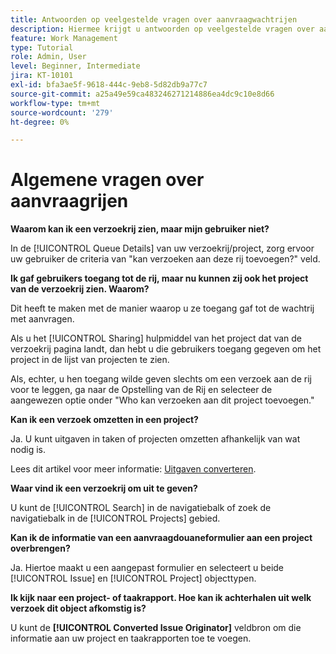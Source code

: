 ```yaml
---
title: Antwoorden op veelgestelde vragen over aanvraagwachtrijen
description: Hiermee krijgt u antwoorden op veelgestelde vragen over aanvraagwachtrijen in [!DNL  Workfront].
feature: Work Management
type: Tutorial
role: Admin, User
level: Beginner, Intermediate
jira: KT-10101
exl-id: bfa3ae5f-9618-444c-9eb8-5d82db9a77c7
source-git-commit: a25a49e59ca483246271214886ea4dc9c10e8d66
workflow-type: tm+mt
source-wordcount: '279'
ht-degree: 0%

---
```


# Algemene vragen over aanvraagrijen

**Waarom kan ik een verzoekrij zien, maar mijn gebruiker niet?**

In de [!UICONTROL Queue Details] van uw verzoekrij/project, zorg ervoor uw gebruiker de criteria van &quot;kan verzoeken aan deze rij toevoegen?&quot; veld.

**Ik gaf gebruikers toegang tot de rij, maar nu kunnen zij ook het project van de verzoekrij zien. Waarom?**

Dit heeft te maken met de manier waarop u ze toegang gaf tot de wachtrij met aanvragen.

Als u het [!UICONTROL Sharing] hulpmiddel van het project dat van de verzoekrij pagina landt, dan hebt u die gebruikers toegang gegeven om het project in de lijst van projecten te zien.

Als, echter, u hen toegang wilde geven slechts om een verzoek aan de rij voor te leggen, ga naar de Opstelling van de Rij en selecteer de aangewezen optie onder &quot;Who kan verzoeken aan dit project toevoegen.&quot;

**Kan ik een verzoek omzetten in een project?**

Ja. U kunt uitgaven in taken of projecten omzetten afhankelijk van wat nodig is.

Lees dit artikel voor meer informatie: [Uitgaven converteren](https://experienceleague.adobe.com/docs/workfront/using/manage-work/issues/convert-issues/convert-issues-overview.html?lang=en).

**Waar vind ik een verzoekrij om uit te geven?**

U kunt de [!UICONTROL Search] in de navigatiebalk of zoek de navigatiebalk in de [!UICONTROL Projects] gebied.

**Kan ik de informatie van een aanvraagdouaneformulier aan een project overbrengen?**

Ja. Hiertoe maakt u een aangepast formulier en selecteert u beide [!UICONTROL Issue] en [!UICONTROL Project] objecttypen.

**Ik kijk naar een project- of taakrapport. Hoe kan ik achterhalen uit welk verzoek dit object afkomstig is?**

U kunt de **[!UICONTROL Converted Issue Originator]** veldbron om die informatie aan uw project en taakrapporten toe te voegen.
